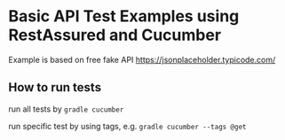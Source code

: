 # Basic API Test Examples using RestAssured and Cucumber
Example is based on free fake API https://jsonplaceholder.typicode.com/

## How to run tests
run all tests by `gradle cucumber`

run specific test by using tags, e.g. `gradle cucumber --tags @get`